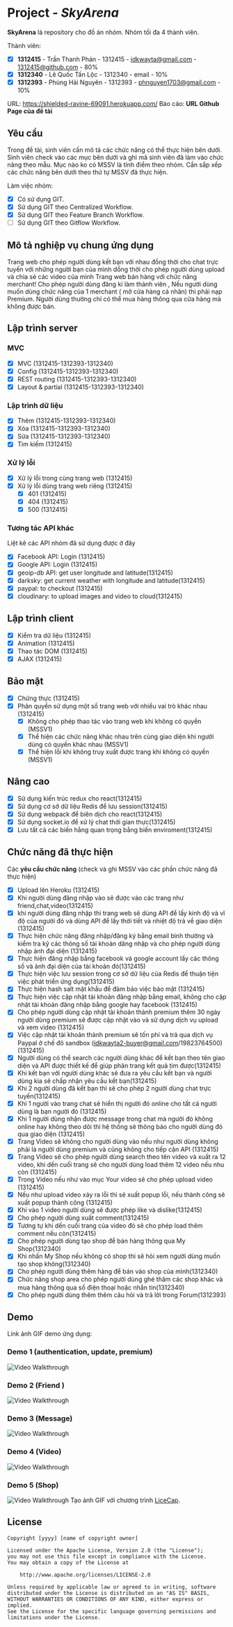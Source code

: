 # Project - *SkyArena*

**SkyArena** là repository cho đồ án nhóm. Nhóm tối đa 4 thành viên.

Thành viên:
* [x] **1312415** - Trần Thanh Phán - 1312415 - idkwayta@gmail.com - 1312415@github.com - 80%
* [x] **1312340** - Lê Quốc Tấn Lộc - 1312340 - email - 10%
* [x] **1312393** - Phùng Hải Nguyên - 1312393 - phnguyen1703@gmail.com - 10%

URL: https://shielded-ravine-69091.herokuapp.com/
Báo cáo: **URL Github Page của đề tài**

## Yêu cầu

Trong đề tài, sinh viên cần mô tả các chức năng có thể thực hiện bên dưới. Sinh viên check vào các mục bên dưới và ghi mã sinh viên đã làm vào chức năng theo mẫu. Mục nào ko có MSSV là tính điểm theo nhóm. Cần sắp xếp các chức năng bên dưới theo thứ tự MSSV đã thực hiện.

Làm việc nhóm:
* [x] Có sử dụng GIT.
* [x] Sử dụng GIT theo Centralized Workflow.
* [x] Sử dụng GIT theo Feature Branch Workflow.
* [ ] Sử dụng GIT theo Gitflow Workflow.

## Mô tả nghiệp vụ chung ứng dụng
Trang web cho phép người dùng kết bạn với nhau đồng thời cho chat trực tuyến với những người bạn của mình dồng thời cho phép người dùng upload và chia sẻ các video của mình
Trang web bán hàng với chức năng merchant! Cho phép người dùng đăng kí làm thành viên , Nếu người dùng muốn dùng chức năng của 1 merchant ( mở cửa hàng cá nhân) thì phải nạp Premium. Người dùng thường chỉ có thể mua hàng thông qua cửa hàng mà không được bán.

## Lập trình server
### MVC
* [x] MVC (1312415-1312393-1312340)
* [x] Config (1312415-1312393-1312340)
* [x] REST routing (1312415-1312393-1312340)
* [x] Layout & partial (1312415-1312393-1312340)

### Lập trình dữ liệu
* [x] Thêm (1312415-1312393-1312340)
* [x] Xóa (1312415-1312393-1312340)
* [x] Sửa (1312415-1312393-1312340)
* [x] Tìm kiếm (1312415)

### Xử lý lỗi
* [x] Xử lý lỗi trong cùng trang web (1312415)
* [x] Xử lý lỗi dùng trang web riêng (1312415)
   * [x] 401 (1312415)
   * [x] 404 (1312415)
   * [x] 500 (1312415)

### Tương tác API khác
Liệt kê các API nhóm đã sử dụng được ở đây
* [x] Facebook API: Login (1312415)
* [x] Google API: Login (1312415)
* [x] geoip-db API: get user longitude and latitude(1312415)
* [x] darksky: get current weather with longitude and latitude(1312415)
* [x] paypal: to checkout (1312415)
* [x] cloudinary: to upload images and video to cloud(1312415)

## Lập trình client
* [x] Kiểm tra dữ liệu (1312415)
* [x] Animation (1312415)
* [x] Thao tác DOM (1312415)
* [x] AJAX (1312415)

## Bảo mật
* [x] Chứng thực (1312415)
* [x] Phân quyền sử dụng một số trang web với nhiều vai trò khác nhau (1312415)
   * [x] Không cho phép thao tác vào trang web khi không có quyền (MSSV1)
   * [x] Thể hiện các chức năng khác nhau trên cùng giao diện khi người dùng có quyền khác nhau (MSSV1)
   * [x] Thể hiện lỗi khi không truy xuất được trang khi không có quyền (MSSV1)

## Nâng cao
* [x] Sử dụng kiến trúc redux cho react(1312415)
* [x] Sử dụng cơ sở dữ liệu Redis để lưu session(1312415)
* [x] Sử dụng webpack để biên dịch cho react(1312415)
* [x] Sử dụng socket.io để xử lý chat thời gian thực(1312415)
* [x] Lưu tất cả các biến hằng quan trọng bằng biến enviroment(1312415)

## Chức năng đã thực hiện
Các **yêu cầu chức năng** (check và ghi MSSV vào các phần chức năng đã thực hiện)
* [x] Upload lên Heroku (1312415)
* [x] Khi người dùng đăng nhập vào sẽ được vào các trang như friend,chat,video(1312415)
* [x] khi người dùng đăng nhập thì trang web sẽ dùng API để lấy kinh độ và vĩ độ của người đó và dùng API để lấy thời tiết và nhiệt độ trả về giao diện (1312415)
* [x] Thực hiện chức năng đăng nhập/đăng ký bằng email bình thường và kiểm tra kỹ các thông số tài khoản dăng nhập và cho phép người dùng nhập ảnh đại diện (1312415)
* [x] Thực hiện đăng nhập bằng facebook và google account lấy các thông số và ảnh đại diện của tài khoản đó(1312415)
* [x] Thực hiện việc lưu session trong cơ sở dữ liệu của Redis để thuận tiện việc  phát triển ứng dụng(1312415)
* [x] Thực hiện hash salt mật khẩu để đảm bảo việc bảo mật (1312415)
* [x] Thực hiện việc cập nhật tài khoản đăng nhập bằng email, không cho cập nhật tài khoản đăng nhập bằng google hay facebook (1312415)
* [x] Cho phép người dùng cập nhật tài khoản thành premium thêm 30 ngày người dùng premium sẽ được cập nhật vào và sử dụng dịch vụ upload và xem video (1312415)
* [x] Việc cập nhật tài khoản thành premium sẽ tốn phí và trả qua dịch vụ Paypal ở chế đô sandbox (idkwayta2-buyer@gmail.com/19823764500)(1312415)
* [x] Người dùng có thể search các người dùng khác để kết bạn  theo tên giao diện và API được thiết kế để giúp phân trang kết quả tìm được(1312415)
* [x] Khi kết bạn với người dùng khác sẽ đưa ra yêu cầu kết bạn và người dùng kia sẽ chấp nhận yêu cầu kết bạn(1312415)
* [x] Khi 2 người dùng đã kết bạn thì sẽ cho phép 2 người dùng chat trực tuyến(1312415)
* [x] Khi 1 người vào trang chat sẽ hiển thị người đó online cho tất cả người dùng là bạn người đó (1312415)
* [x] Khi 1 người dùng nhận được message trong chat mà người đó không online hay không theo dõi thì hệ thống sẽ thông báo cho người dùng đó qua giao diện (1312415)
* [x] Trang Video sẽ không cho người dùng vào nếu như người dùng không phải là người dùng premium và cũng không cho tiếp cận API (1312415)
* [x] Trang Video sẽ cho phép người dùng search theo tên  video và xuất ra 12 video, khi dến cuối trang sẽ cho người dùng load thêm 12 video nếu nhu còn (1312415)
* [x] Trong Video nếu như vào mục Your video sẽ cho phép upload video (1312415)
* [x] Nếu như upload video xảy ra lỗi thì sẽ xuất popup lỗi, nếu thành công sẽ xuất popup thành công  (1312415)
* [x] Khi vào 1 video người dùng sẽ được phép like và dislike(1312415)
* [x] Cho phép người dùng xuất comment(1312415)
* [x] Tương tự khi dến cuối trang của video đó sẽ cho phép load thêm comment nếu còn(1312415)
* [x] Cho phép người dùng tạo shop để bán hàng thông qua My Shop(1312340)
* [x] Khi nhấn My Shop nếu không có shop thì sẽ hỏi xem người dùng muốn tạo shop không(1312340)
* [x] Cho phép người dùng thêm hàng để bán vào shop của mình(1312340)
* [x] Chức năng shop area cho phép người dùng ghé thăm các shop khác và mua hàng thông qua số điện thoại hoặc nhắn tin(1312340)
* [x] Cho phép người dùng thêm thêm câu hỏi và trả lời trong Forum(1312393)

## Demo
Link ảnh GIF demo ứng dụng:
### Demo 1 (authentication, update, premium)
![Video Walkthrough](demo1.gif)
### Demo 2 (Friend )
![Video Walkthrough](demo2.gif)
### Demo 3 (Message)
![Video Walkthrough](demo3.gif)
### Demo 4 (Video)
![Video Walkthrough](demo4.gif)
### Demo 5 (Shop)
![Video Walkthrough](demo5.gif)
Tạo ảnh GIF với chương trình [LiceCap](http://www.cockos.com/licecap/).


## License

    Copyright [yyyy] [name of copyright owner]

    Licensed under the Apache License, Version 2.0 (the "License");
    you may not use this file except in compliance with the License.
    You may obtain a copy of the License at

        http://www.apache.org/licenses/LICENSE-2.0

    Unless required by applicable law or agreed to in writing, software
    distributed under the License is distributed on an "AS IS" BASIS,
    WITHOUT WARRANTIES OR CONDITIONS OF ANY KIND, either express or implied.
    See the License for the specific language governing permissions and
    limitations under the License.

